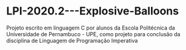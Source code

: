 # LPI-2020.2---Explosive-Balloons
Projeto escrito em linguagem C por alunos da Escola Politécnica da Universidade de Pernambuco - UPE, como projeto para conclusão da disciplina de Linguagem de Programação Imperativa
